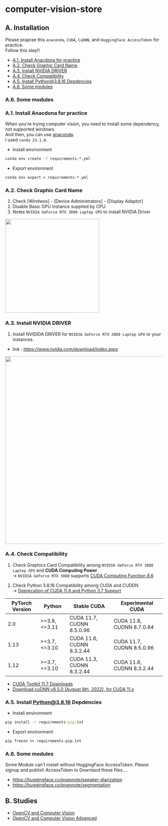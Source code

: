 # computer-vision-store

## A. Installation

Please praprae this `anaconda`, `CUDA`, `CuDNN`, and `HuggingFace AccessToken` for practice.<br>
Follow this step!!

- [A.1. Install Anacdona for practice](./README.md#a1-install-anacdona-for-practice)
- [A.2. Check Graphic Card Name](./README.md#a2-check-graphic-card-name)
- [A.3. Install NVIDIA DRIVER](./README.md#a3-install-nvidia-driver)
- [A.4. Check Compatibility](./README.md#a4-check-compatibility)
- [A.5. Install Python@3.8.16 Depdencies](./README.md#a5-install-python3816-depdencies)
- [A.6. Some modules](./README.md#a6-some-modules)

### A.6. Some modules

### A.1. Install Anacdona for practice

When you're trying computer vision, you need to install some dependency, not supported windows.<br>
And then, you can use [anaconda](https://www.anaconda.com/).<br>
I used `conda 23.1.0`.

- Install environment

```cmd
conda env create -f requirements-*.yml
```

- Export environment

```cmd
conda env export > requirements-*.yml
```

### A.2. Check Graphic Card Name

1. Check [Windwos] - [Device Administrators] - [Display Adaptor]
2. Disable Basic GPU Instance supplied by CPU.
3. Notes `NVIDIA GeForce RTX 3080 Laptop GPU` to install NVIDIA Driver

<image style="width: 300px;" src="./images/docs/01_check-graphics-card-name.png"/>

### A.3. Install NVIDIA DRIVER

1. Install NVIDIDA DRIVER for `NVIDIA GeForce RTX 3080 Laptop GPU` or your instances.

- link : https://www.nvidia.com/download/index.aspx

<image style="width: 600px;" src="./images/docs/02_install-nvidia-drvier.png"/>

### A.4. Check Compatibility

1. Check Graphics Card Compatibility among `NVIDIA GeForce RTX 3080 Laptop GPU` and **CUDA Computing Power** <br>
   -> `NVIDIA GeForce RTX 3080` supports [CUDA Computing Function 8.6](https://en.wikipedia.org/wiki/GeForce_30_series#cite_note-34)

2. Check Python 3.8.16 Compatibility among CUDA and CUDDN <br>
   -> [Deprecation of CUDA 11.6 and Python 3.7 Support](https://pytorch.org/blog/deprecation-cuda-python-support/)

| PyTorch Version | Python        | Stable CUDA               | Experimental CUDA         |
| --------------- | ------------- | ------------------------- | ------------------------- |
| 2.0             | >=3.8, <=3.11 | CUDA 11.7, CUDNN 8.5.0.96 | CUDA 11.8, CUDNN 8.7.0.84 |
| 1.13            | >=3.7, <=3.10 | CUDA 11.6, CUDNN 8.3.2.44 | CUDA 11.7, CUDNN 8.5.0.96 |
| 1.12            | >=3.7, <=3.10 | CUDA 11.3, CUDNN 8.3.2.44 | CUDA 11.6, CUDNN 8.3.2.44 |

- [CUDA Toolkit 11.7 Downloads](https://developer.nvidia.com/cuda-11-7-0-download-archive?target_os=Windows&target_arch=x86_64&target_version=11&target_type=exe_network)
- [Download cuDNN v8.5.0 (August 8th, 2022), for CUDA 11.x](https://developer.nvidia.com/rdp/cudnn-archive)

### A.5. Install Python@3.8.16 Depdencies

- Install environment

```cmd
pip install -r requirements-pip.txt
```

- Export environment

```cmd
pip freeze >> requirements-pip.txt
```

### A.6. Some modules

Some Module can't install without HuggingFace AccessToken.
Please signup and publish AccessToken to Downlaod these files....

- https://huggingface.co/pyannote/speaker-diarization
- https://huggingface.co/pyannote/segmentation

## B. Studies

- [OpenCV and Computer Vision](https://github.com/unchaptered/opencv-and-computer-vison)
- [OpenCV and Computer Vision Advanced](https://github.com/unchaptered/opencv-and-computer-vison-advanced)
